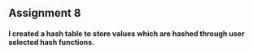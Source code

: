 ## Assignment 8 ##

#### I created a hash table to store values which are hashed through user selected hash functions. ####